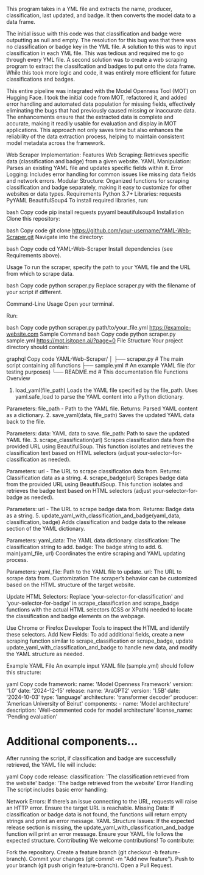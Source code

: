 This program takes in a YML file and extracts the name, producer, classification, last updated, and badge. It then converts the model data to a data frame. 

The initial issue with this code was that classification and badge were outputting as null and empty. The resolution for this bug was that there was no classification or badge key in the YML file. A solution to this was to input classification in each YML file. This was tedious and required me to go through every YML file. A second solution was to create a web scraping program to extract the classifcation and badges to put onto the data frame. While this took more logic and code, it was entirely more efficient for future classifications and badges. 

This entire pipeline was integrated with the Model Openness Tool (MOT) on Hugging Face. I took the initial code from MOT, refactored it, and added error handling and automated data population for missing fields, effectively eliminating the bugs that had previously caused missing or inaccurate data. The enhancements ensure that the extracted data is complete and accurate, making it readily usable for evaluation and display in MOT applications. This approach not only saves time but also enhances the reliability of the data extraction process, helping to maintain consistent model metadata across the framework.


Web Scraper Implementation:
Features
Web Scraping: Retrieves specific data (classification and badge) from a given website.
YAML Manipulation: Parses an existing YAML file and updates specific fields within it.
Error Logging: Includes error handling for common issues like missing data fields and network errors.
Modular Structure: Organized functions for scraping classification and badge separately, making it easy to customize for other websites or data types.
Requirements
Python 3.7+
Libraries:
requests
PyYAML
BeautifulSoup4
To install required libraries, run:

bash
Copy code
pip install requests pyyaml beautifulsoup4
Installation
Clone this repository:

bash
Copy code
git clone https://github.com/your-username/YAML-Web-Scraper.git
Navigate into the directory:

bash
Copy code
cd YAML-Web-Scraper
Install dependencies (see Requirements above).

Usage
To run the scraper, specify the path to your YAML file and the URL from which to scrape data.

bash
Copy code
python scraper.py
Replace scraper.py with the filename of your script if different.

Command-Line Usage
Open your terminal.

Run:

bash
Copy code
python scraper.py path/to/your_file.yml https://example-website.com
Sample Command
bash
Copy code
python scraper.py sample.yml https://mot.isitopen.ai/?page=0
File Structure
Your project directory should contain:

graphql
Copy code
YAML-Web-Scraper/
│
├── scraper.py        # The main script containing all functions
├── sample.yml        # An example YAML file (for testing purposes)
└── README.md         # This documentation file
Functions Overview
1. load_yaml(file_path)
Loads the YAML file specified by the file_path. Uses yaml.safe_load to parse the YAML content into a Python dictionary.

Parameters: file_path - Path to the YAML file.
Returns: Parsed YAML content as a dictionary.
2. save_yaml(data, file_path)
Saves the updated YAML data back to the file.

Parameters:
data: YAML data to save.
file_path: Path to save the updated YAML file.
3. scrape_classification(url)
Scrapes classification data from the provided URL using BeautifulSoup. This function isolates and retrieves the classification text based on HTML selectors (adjust your-selector-for-classification as needed).

Parameters: url - The URL to scrape classification data from.
Returns: Classification data as a string.
4. scrape_badge(url)
Scrapes badge data from the provided URL using BeautifulSoup. This function isolates and retrieves the badge text based on HTML selectors (adjust your-selector-for-badge as needed).

Parameters: url - The URL to scrape badge data from.
Returns: Badge data as a string.
5. update_yaml_with_classification_and_badge(yaml_data, classification, badge)
Adds classification and badge data to the release section of the YAML dictionary.

Parameters:
yaml_data: The YAML data dictionary.
classification: The classification string to add.
badge: The badge string to add.
6. main(yaml_file, url)
Coordinates the entire scraping and YAML updating process.

Parameters:
yaml_file: Path to the YAML file to update.
url: The URL to scrape data from.
Customization
The scraper’s behavior can be customized based on the HTML structure of the target website.

Update HTML Selectors: Replace 'your-selector-for-classification' and 'your-selector-for-badge' in scrape_classification and scrape_badge functions with the actual HTML selectors (CSS or XPath) needed to locate the classification and badge elements on the webpage.

Use Chrome or Firefox Developer Tools to inspect the HTML and identify these selectors.
Add New Fields: To add additional fields, create a new scraping function similar to scrape_classification or scrape_badge, update update_yaml_with_classification_and_badge to handle new data, and modify the YAML structure as needed.

Example YAML File
An example input YAML file (sample.yml) should follow this structure:

yaml
Copy code
framework:
  name: 'Model Openness Framework'
  version: '1.0'
  date: '2024-12-15'
release:
  name: 'AraGPT2'
  version: '1.5B'
  date: '2024-10-03'
  type: 'language'
  architecture: 'transformer decoder'
  producer: 'American University of Beirut'
  components:
    - name: 'Model architecture'
      description: 'Well-commented code for model architecture'
      license_name: 'Pending evaluation'
  # Additional components...
After running the script, if classification and badge are successfully retrieved, the YAML file will include:

yaml
Copy code
release:
  classification: 'The classification retrieved from the website'
  badge: 'The badge retrieved from the website'
Error Handling
The script includes basic error handling:

Network Errors: If there’s an issue connecting to the URL, requests will raise an HTTP error. Ensure the target URL is reachable.
Missing Data: If classification or badge data is not found, the functions will return empty strings and print an error message.
YAML Structure Issues: If the expected release section is missing, the update_yaml_with_classification_and_badge function will print an error message. Ensure your YAML file follows the expected structure.
Contributing
We welcome contributions! To contribute:

Fork the repository.
Create a feature branch (git checkout -b feature-branch).
Commit your changes (git commit -m "Add new feature").
Push to your branch (git push origin feature-branch).
Open a Pull Request.